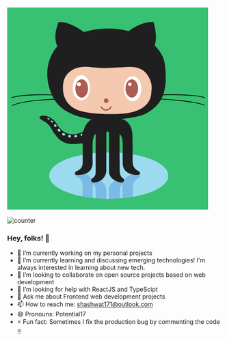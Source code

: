 ![Github Oct](https://raw.githubusercontent.com/Potential17/Potential17/master/github-logo-octocat-.gif)

  ![counter](https://en8l8xuwaoz0mtq.m.pipedream.net)

### Hey, folks! 👋

- 🔭 I’m currently working on my personal projects
- 🌱 I’m currently learning and discussing emerging technologies! I'm always interested in learning about new tech.
- 👯 I’m looking to collaborate on open source projects based on web development
- 🤔 I’m looking for help with ReactJS and TypeScipt
- 💬 Ask me about Frontend web development projects
- 📫 How to reach me: shashwat171@outlook.com
- 😄 Pronouns: Potential17
- ⚡ Fun fact: Sometimes I fix the production bug by commenting the code !!



<!--
**Potential17/Potential17** is a ✨ _special_ ✨ repository because its `README.md` (this file) appears on your GitHub profile.

